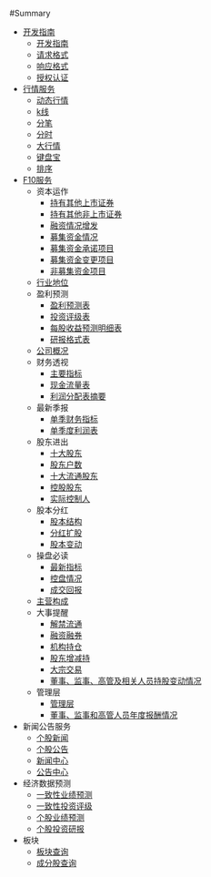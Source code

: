 #Summary
* [开发指南]()
	* [开发指南](src/1-开发指南/0-开发指南.md)
	* [请求格式](src/1-开发指南/1-请求格式.md)
	* [响应格式](src/1-开发指南/2-响应格式.md)
	* [授权认证](src/1-开发指南/3-授权认证.md)
* [行情服务]()
	* [动态行情](src/2-行情服务/0-动态行情.md)
	* [k线](src/2-行情服务/1-k线.md)
	* [分笔](src/2-行情服务/2-分笔.md)
	* [分时](src/2-行情服务/3-分时.md)
	* [大行情](src/2-行情服务/4-大行情.md)
	* [键盘宝](src/2-行情服务/5-键盘宝.md)
	* [排序](src/2-行情服务/6-排序.md)
* [F10服务]()
	* 资本运作
		* [持有其他上市证券](src/3-F10服务/10-资本运作/1-持有其他上市证券.md)
		* [持有其他非上市证券](src/3-F10服务/10-资本运作/2-持有其他非上市证券.md)
		* [融资情况增发](src/3-F10服务/10-资本运作/3-融资情况增发.md)
		* [募集资金情况](src/3-F10服务/10-资本运作/4-募集资金情况.md)
		* [募集资金承诺项目](src/3-F10服务/10-资本运作/5-募集资金承诺项目.md)
		* [募集资金变更项目](src/3-F10服务/10-资本运作/6-募集资金变更项目.md)
		* [非募集资金项目](src/3-F10服务/10-资本运作/7-非募集资金项目.md)
	* [行业地位](src/3-F10服务/11-行业地位.md)
	* 盈利预测
		* [盈利预测表](src/3-F10服务/12-盈利预测/1-盈利预测表.md)
		* [投资评级表](src/3-F10服务/12-盈利预测/2-投资评级表.md)
		* [每股收益预测明细表](src/3-F10服务/12-盈利预测/3-每股收益预测明细表.md)
		* [研报格式表](src/3-F10服务/12-盈利预测/4-研报格式表.md)
	* [公司概况](src/3-F10服务/1-公司概况.md)
	* 财务透视
		* [主要指标](src/3-F10服务/2-财务透视/1-主要指标.md)
		* [现金流量表](src/3-F10服务/2-财务透视/2-现金流量表.md)
		* [利润分配表摘要](src/3-F10服务/2-财务透视/3-利润分配表摘要.md)
	* 最新季报
		* [单季财务指标](src/3-F10服务/3-最新季报/1-单季财务指标.md)
		* [单季度利润表](src/3-F10服务/3-最新季报/2-单季度利润表.md)
	* 股东进出
		* [十大股东](src/3-F10服务/4-股东进出/1-十大股东.md)
		* [股东户数](src/3-F10服务/4-股东进出/2-股东户数.md)
		* [十大流通股东](src/3-F10服务/4-股东进出/3-十大流通股东.md)
		* [控股股东](src/3-F10服务/4-股东进出/4-控股股东.md)
		* [实际控制人](src/3-F10服务/4-股东进出/5-实际控制人.md)
	* 股本分红
		* [股本结构](src/3-F10服务/5-股本分红/1-股本结构.md)
		* [分红扩股](src/3-F10服务/5-股本分红/2-分红扩股.md)
		* [股本变动](src/3-F10服务/5-股本分红/3-股本变动.md)
	* 操盘必读
		* [最新指标](src/3-F10服务/6-操盘必读/1-最新指标.md)
		* [控盘情况](src/3-F10服务/6-操盘必读/2-控盘情况.md)
		* [成交回报](src/3-F10服务/6-操盘必读/3-成交回报.md)
	* [主营构成](src/3-F10服务/7-主营构成.md)
	* 大事提醒
		* [解禁流通](src/3-F10服务/8-大事提醒/1-解禁流通.md)
		* [融资融券](src/3-F10服务/8-大事提醒/2-融资融券.md)
		* [机构持仓](src/3-F10服务/8-大事提醒/3-机构持仓.md)
		* [股东增减持](src/3-F10服务/8-大事提醒/4-股东增减持.md)
		* [大宗交易](src/3-F10服务/8-大事提醒/5-大宗交易.md)
		* [董事、监事、高管及相关人员持股变动情况](src/3-F10服务/8-大事提醒/6-董事、监事、高管及相关人员持股变动情况.md)
	* 管理层
		* [管理层](src/3-F10服务/9-管理层/1-管理层.md)
		* [董事、监事和高管人员年度报酬情况](src/3-F10服务/9-管理层/2-董事、监事和高管人员年度报酬情况.md)
* 新闻公告服务
	* [个股新闻](src/4-新闻公告服务/1-个股新闻.md)
	* [个股公告](src/4-新闻公告服务/2-个股公告.md)
	* [新闻中心](src/4-新闻公告服务/3-新闻中心.md)
	* [公告中心](src/4-新闻公告服务/4-公告中心.md)
* 经济数据预测
	* [一致性业绩预测](src/5-经济数据预测/1-一致性业绩预测.md)
	* [一致性投资评级](src/5-经济数据预测/2-一致性投资评级.md)
	* [个股业绩预测](src/5-经济数据预测/3-个股业绩预测.md)
	* [个股投资研报](src/5-经济数据预测/4-个股投资研报.md)
* 板块
	* [板块查询](src/6-板块/0-板块查询.md)
	* [成分股查询](src/6-板块/1-成分股查询.md)
